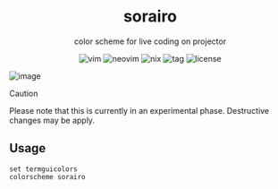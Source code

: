<h1 align="center">sorairo</h1>
<div align="center">
  <p>color scheme for live coding on projector </p>
  <img alt="vim" src="https://img.shields.io/badge/Vim-019733.svg?&style=for-the-badge&logo=Vim&logoColor=white">
  <img alt="neovim" src="https://img.shields.io/badge/NeoVim-57A143.svg?&style=for-the-badge&logo=neovim&logoColor=white">
  <img alt="nix" src="https://img.shields.io/badge/nix-5277C3.svg?&style=for-the-badge&logo=NixOS&logoColor=white">
  <img alt="tag" src="https://img.shields.io/github/v/tag/ttak0422/sorairo?style=for-the-badge&label=latest%20tag&color=orange">
  <img alt="license" src="https://img.shields.io/github/license/ttak0422/sorairo?style=for-the-badge">

</div>

![image](https://github.com/user-attachments/assets/c1b602d1-0c25-479d-b99e-696c688209b1)

> [!CAUTION]
>  Please note that this is currently in an experimental phase. Destructive changes may be apply.

## Usage

```vim
set termguicolors
colorscheme sorairo
```
